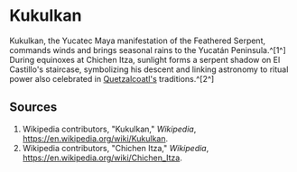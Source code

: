 # Kukulkan

Kukulkan, the Yucatec Maya manifestation of the Feathered Serpent, commands winds and brings seasonal rains to the Yucatán Peninsula.^[1^] During equinoxes at Chichen Itza, sunlight forms a serpent shadow on El Castillo's staircase, symbolizing his descent and linking astronomy to ritual power also celebrated in [Quetzalcoatl's](../Quetzalcoatl/README.md) traditions.^[2^]

## Sources
1. Wikipedia contributors, "Kukulkan," *Wikipedia*, <https://en.wikipedia.org/wiki/Kukulkan>.
2. Wikipedia contributors, "Chichen Itza," *Wikipedia*, <https://en.wikipedia.org/wiki/Chichen_Itza>.
